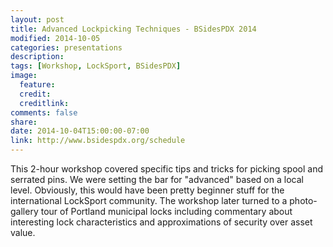 ```yaml
---
layout: post
title: Advanced Lockpicking Techniques - BSidesPDX 2014
modified: 2014-10-05
categories: presentations
description:
tags: [Workshop, LockSport, BSidesPDX]
image:
  feature:
  credit:
  creditlink:
comments: false
share:
date: 2014-10-04T15:00:00-07:00
link: http://www.bsidespdx.org/schedule
---
```


This 2-hour workshop covered specific tips and tricks for picking spool and serrated pins.  We were setting the bar for "advanced" based on a local level.  Obviously, this would have been pretty beginner stuff for the international LockSport community.  The workshop later turned to a photo-gallery tour of Portland municipal locks including commentary about interesting lock characteristics and approximations of security over asset value.
